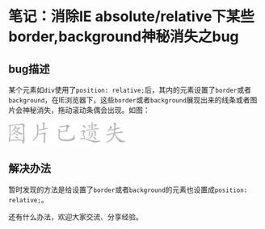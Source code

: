 # 笔记：消除IE absolute/relative下某些border,background神秘消失之bug

## bug描述

某个元素如`div`使用了`position: relative;`后，其内的元素设置了`border`或者`background`，在IE浏览器下，这些`border`或者`background`展现出来的线条或者图片会神秘消失，拖动滚动条偶会出现。如图：

![](/assets/missing.png)

## 解决办法

暂时发现的方法是给设置了`border`或者`background`的元素也设置成`position: relative;`。

还有什么办法，欢迎大家交流、分享经验。
